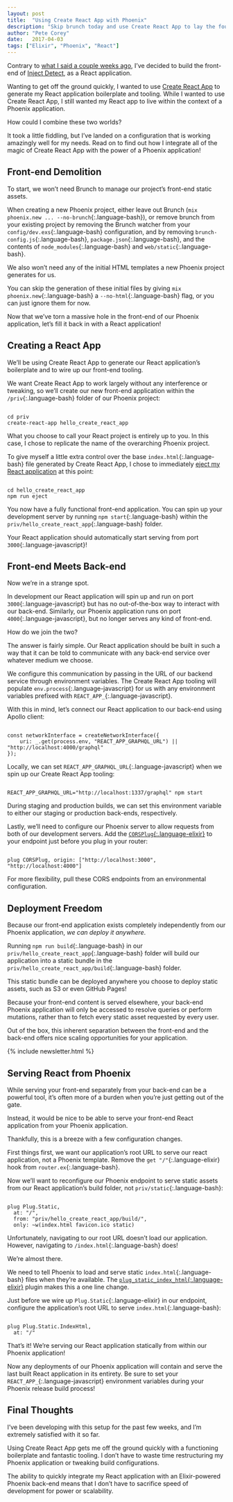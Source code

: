 ```yaml
---
layout: post
title:  "Using Create React App with Phoenix"
description: "Skip brunch today and use Create React App to lay the foundation for the front-end of your next Elixir and Phoenix project."
author: "Pete Corey"
date:   2017-04-03
tags: ["Elixir", "Phoenix", "React"]
---
```


Contrary to [what I said a couple weeks ago](http://www.east5th.co/blog/2017/03/20/how-am-i-building-inject-detect/), I’ve decided to build the front-end of [Inject Detect](http://www.injectdetect.com/), as a React application.

Wanting to get off the ground quickly, I wanted to use [Create React App](https://github.com/facebookincubator/create-react-app) to generate my React application boilerplate and tooling. While I wanted to use Create React App, I still wanted my React app to live within the context of a Phoenix application.

How could I combine these two worlds?

It took a little fiddling, but I’ve landed on a configuration that is working amazingly well for my needs. Read on to find out how I integrate all of the magic of Create React App with the power of a Phoenix application!

## Front-end Demolition

To start, we won’t need Brunch to manage our project’s front-end static assets.

When creating a new Phoenix project, either leave out Brunch (`mix phoenix.new ... --no-brunch`{:.language-bash}), or remove brunch from your existing project by removing the Brunch watcher from your `config/dev.exs`{:.language-bash} configuration, and by removing `brunch-config.js`{:.language-bash}, `package.json`{:.language-bash}, and the contents of `node_modules`{:.language-bash} and `web/static`{:.language-bash}.

We also won’t need any of the initial HTML templates a new Phoenix project generates for us.

You can skip the generation of these initial files by giving `mix phoenix.new`{:.language-bash} a `--no-html`{:.language-bash} flag, or you can just ignore them for now.

Now that we’ve torn a massive hole in the front-end of our Phoenix application, let’s fill it back in with a React application!

## Creating a React App

We’ll be using Create React App to generate our React application’s boilerplate and to wire up our front-end tooling.

We want Create React App to work largely without any interference or tweaking, so we’ll create our new front-end application within the `/priv`{:.language-bash} folder of our Phoenix project:

<pre class='language-bash'><code class='language-bash'>
cd priv
create-react-app hello_create_react_app
</code></pre>

What you choose to call your React project is entirely up to you. In this case, I chose to replicate the name of the overarching Phoenix project.

To give myself a little extra control over the base `index.html`{:.language-bash} file generated by Create React App, I chose to immediately [eject my React application](https://github.com/facebookincubator/create-react-app/blob/master/packages/react-scripts/template/README.md#npm-run-eject) at this point:

<pre class='language-bash'><code class='language-bash'>
cd hello_create_react_app
npm run eject
</code></pre>

You now have a fully functional front-end application. You can spin up your development server by running `npm start`{:.language-bash} within the `priv/hello_create_react_app`{:.language-bash} folder.

Your React application should automatically start serving from port `3000`{:.language-javascript}!

## Front-end Meets Back-end

Now we’re in a strange spot.

In development our React application will spin up and run on port `3000`{:.language-javascript} but has no out-of-the-box way to interact with our back-end. Similarly, our Phoenix application runs on port `4000`{:.language-javascript}, but no longer serves any kind of front-end.

How do we join the two?

The answer is fairly simple. Our React application should be built in such a way that it can be told to communicate with any back-end service over whatever medium we choose.

We configure this communication by passing in the URL of our backend service through environment variables. The Create React App tooling will populate `env.process`{:.language-javascript} for us with any environment variables prefixed with `REACT_APP_`{:.language-javascript}.

With this in mind, let’s connect our React application to our back-end using Apollo client:

<pre class='language-javascript'><code class='language-javascript'>
const networkInterface = createNetworkInterface({
    uri: _.get(process.env, "REACT_APP_GRAPHQL_URL") || "http://localhost:4000/graphql"
});
</code></pre>

Locally, we can set `REACT_APP_GRAPHQL_URL`{:.language-javascript} when we spin up our Create React App tooling:

<pre class='language-bash'><code class='language-bash'>
REACT_APP_GRAPHQL_URL="http://localhost:1337/graphql" npm start
</code></pre>

During staging and production builds, we can set this environment variable to either our staging or production back-ends, respectively.

Lastly, we’ll need to configure our Phoenix server to allow requests from both of our development servers. Add the [`CORSPlug`{:.language-elixir}](https://hex.pm/packages/cors_plug) to your endpoint just before you plug in your router:

<pre class='language-elixir'><code class='language-elixir'>
plug CORSPlug, origin: ["http://localhost:3000", "http://localhost:4000"]
</code></pre>

For more flexibility, pull these CORS endpoints from an environmental configuration.

## Deployment Freedom

Because our front-end application exists completely independently from our Phoenix application, _we can deploy it anywhere_.

Running `npm run build`{:.language-bash} in our `priv/hello_create_react_app`{:.language-bash} folder will build our application into a static bundle in the `priv/hello_create_react_app/build`{:.language-bash} folder.

This static bundle can be deployed anywhere you choose to deploy static assets, such as S3 or even GitHub Pages!

Because your front-end content is served elsewhere, your back-end Phoenix application will only be accessed to resolve queries or perform mutations, rather than to fetch every static asset requested by every user.

Out of the box, this inherent separation between the front-end and the back-end offers nice scaling opportunities for your application.

{% include newsletter.html %}

## Serving React from Phoenix

While serving your front-end separately from your back-end can be a powerful tool, it’s often more of a burden when you’re just getting out of the gate.

Instead, it would be nice to be able to serve your front-end React application from your Phoenix application.

Thankfully, this is a breeze with a few configuration changes.

First things first, we want our application’s root URL to serve our react application, not a Phoenix template. Remove the `get "/"`{:.language-elixir} hook from `router.ex`{:.language-bash}.

Now we’ll want to reconfigure our Phoenix endpoint to serve static assets from our React application’s build folder, not `priv/static`{:.language-bash}:

<pre class='language-elixir'><code class='language-elixir'>
plug Plug.Static,
  at: "/", 
  from: "priv/hello_create_react_app/build/",
  only: ~w(index.html favicon.ico static)
</code></pre>

Unfortunately, navigating to our root URL doesn’t load our application. However, navigating to `/index.html`{:.language-bash} does!

We’re almost there.

We need to tell Phoenix to load and serve static `index.html`{:.language-bash} files when they’re available. The [`plug_static_index_html`{:.language-elixir}](https://hex.pm/packages/plug_static_index_html) plugin makes this a one line change.

Just before we wire up `Plug.Static`{:.language-elixir} in our endpoint, configure the application’s root URL to serve `index.html`{:.language-bash}:

<pre class='language-elixir'><code class='language-elixir'>
plug Plug.Static.IndexHtml,
  at: "/"
</code></pre>

That’s it! We’re serving our React application statically from within our Phoenix application!

Now any deployments of our Phoenix application will contain and serve the last built React application in its entirety. Be sure to set your `REACT_APP_`{:.language-javascript} environment variables during your Phoenix release build process!

## Final Thoughts

I’ve been developing with this setup for the past few weeks, and I’m extremely satisfied with it so far.

Using Create React App gets me off the ground quickly with a functioning boilerplate and fantastic tooling. I don’t have to waste time restructuring my Phoenix application or tweaking build configurations.

The ability to quickly integrate my React application with an Elixir-powered Phoenix back-end means that I don’t have to sacrifice speed of development for power or scalability.
